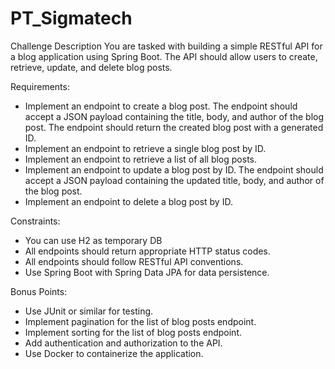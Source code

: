 # PT_Sigmatech

Challenge Description
You are tasked with building a simple RESTful API for a blog application using Spring Boot. The API should allow users to create, retrieve, update, and delete blog posts.

Requirements:
- Implement an endpoint to create a blog post. The endpoint should accept a JSON payload containing the title, body, and author of the blog post. The endpoint should return the created blog post with a generated ID.
- Implement an endpoint to retrieve a single blog post by ID.
- Implement an endpoint to retrieve a list of all blog posts.
- Implement an endpoint to update a blog post by ID. The endpoint should accept a JSON payload containing the updated title, body, and author of the blog post.
- Implement an endpoint to delete a blog post by ID.

Constraints:
-    You can use H2 as temporary DB
-    All endpoints should return appropriate HTTP status codes.
-    All endpoints should follow RESTful API conventions.
-    Use Spring Boot with Spring Data JPA for data persistence.

Bonus Points:
- Use JUnit or similar for testing.
- Implement pagination for the list of blog posts endpoint.
- Implement sorting for the list of blog posts endpoint.
- Add authentication and authorization to the API.
- Use Docker to containerize the application.


